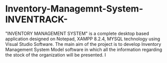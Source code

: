 # Inventory-Managemnt-System-INVENTRACK-
"INVENTORY MANAGEMENT SYSTEM" is a complete desktop based application designed on Notepad, XAMPP 8.2.4, MYSQL technology using Visual Studio Software. The main aim of the project is to develop Inventory Management System Model software in which all the information regarding the stock of the organization will be presented. I
